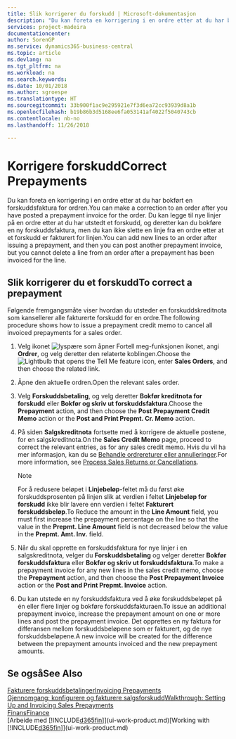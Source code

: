```yaml
---
title: Slik korrigerer du forskudd | Microsoft-dokumentasjon
description: "Du kan foreta en korrigering i en ordre etter at du har bokført en forskuddsfaktura for ordren. Du kan legge til nye linjer på en ordre etter at du har utstedt et forskudd, og deretter kan du bokføre en ny forskuddsfaktura, men du kan ikke slette en linje fra en ordre etter at et forskudd er fakturert for linjen."
services: project-madeira
documentationcenter: 
author: SorenGP
ms.service: dynamics365-business-central
ms.topic: article
ms.devlang: na
ms.tgt_pltfrm: na
ms.workload: na
ms.search.keywords: 
ms.date: 10/01/2018
ms.author: sgroespe
ms.translationtype: HT
ms.sourcegitcommit: 33b900f1ac9e295921e7f3d6ea72cc93939d8a1b
ms.openlocfilehash: b19b86b3d5168ee6fa053141af4022f5040743cb
ms.contentlocale: nb-no
ms.lasthandoff: 11/26/2018

---
```

# <a name="correct-prepayments"></a><span data-ttu-id="e8b6f-104">Korrigere forskudd</span><span class="sxs-lookup"><span data-stu-id="e8b6f-104">Correct Prepayments</span></span>
<span data-ttu-id="e8b6f-105">Du kan foreta en korrigering i en ordre etter at du har bokført en forskuddsfaktura for ordren.</span><span class="sxs-lookup"><span data-stu-id="e8b6f-105">You can make a correction to an order after you have posted a prepayment invoice for the order.</span></span> <span data-ttu-id="e8b6f-106">Du kan legge til nye linjer på en ordre etter at du har utstedt et forskudd, og deretter kan du bokføre en ny forskuddsfaktura, men du kan ikke slette en linje fra en ordre etter at et forskudd er fakturert for linjen.</span><span class="sxs-lookup"><span data-stu-id="e8b6f-106">You can add new lines to an order after issuing a prepayment, and then you can post another prepayment invoice, but you cannot delete a line from an order after a prepayment has been invoiced for the line.</span></span>  

## <a name="to-correct-a-prepayment"></a><span data-ttu-id="e8b6f-107">Slik korrigerer du et forskudd</span><span class="sxs-lookup"><span data-stu-id="e8b6f-107">To correct a prepayment</span></span>
<span data-ttu-id="e8b6f-108">Følgende fremgangsmåte viser hvordan du utsteder en forskuddskreditnota som kansellerer alle fakturerte forskudd for en ordre.</span><span class="sxs-lookup"><span data-stu-id="e8b6f-108">The following procedure shows how to issue a prepayment credit memo to cancel all invoiced prepayments for a sales order.</span></span>  
1. <span data-ttu-id="e8b6f-109">Velg ikonet ![lyspære som åpner Fortell meg-funksjonen](media/ui-search/search_small.png "Fortell hva du vil gjøre") ikonet, angi **Ordrer**, og velg deretter den relaterte koblingen.</span><span class="sxs-lookup"><span data-stu-id="e8b6f-109">Choose the ![Lightbulb that opens the Tell Me feature](media/ui-search/search_small.png "Tell me what you want to do") icon, enter **Sales Orders**, and then choose the related link.</span></span>  
2. <span data-ttu-id="e8b6f-110">Åpne den aktuelle ordren.</span><span class="sxs-lookup"><span data-stu-id="e8b6f-110">Open the relevant sales order.</span></span>
3. <span data-ttu-id="e8b6f-111">Velg **Forskuddsbetaling**, og velg deretter **Bokfør kreditnota for forskudd** eller **Bokfør og skriv ut forskuddsfaktura**.</span><span class="sxs-lookup"><span data-stu-id="e8b6f-111">Choose the **Prepayment** action, and then choose the **Post Prepayment Credit Memo** action or the **Post and Print Prepmt. Cr. Memo** action.</span></span>  
4. <span data-ttu-id="e8b6f-112">På siden **Salgskreditnota** fortsette med å korrigere de aktuelle postene, for en salgskreditnota.</span><span class="sxs-lookup"><span data-stu-id="e8b6f-112">On the **Sales Credit Memo** page, proceed to correct the relevant entries, as for any sales credit memo.</span></span> <span data-ttu-id="e8b6f-113">Hvis du vil ha mer informasjon, kan du se [Behandle ordrereturer eller annulleringer](sales-how-process-sales-returns-cancellations.md).</span><span class="sxs-lookup"><span data-stu-id="e8b6f-113">For more information, see [Process Sales Returns or Cancellations](sales-how-process-sales-returns-cancellations.md).</span></span>     

    > [!NOTE]  
    > <span data-ttu-id="e8b6f-114">For å redusere beløpet i **Linjebeløp**-feltet må du først øke forskuddsprosenten på linjen slik at verdien i feltet **Linjebeløp for forskudd** ikke blir lavere enn verdien i feltet **Fakturert forskuddsbeløp**.</span><span class="sxs-lookup"><span data-stu-id="e8b6f-114">To Reduce the amount in the **Line Amount** field, you must first increase the prepayment percentage on the line so that the value in the **Prepmt. Line Amount** field is not decreased below the value in the **Prepmt. Amt. Inv.** field.</span></span>

5. <span data-ttu-id="e8b6f-115">Når du skal opprette en forskuddsfaktura for nye linjer i en salgskreditnota, velger du **Forskuddsbetaling** og velger deretter **Bokfør forskuddsfaktura** eller **Bokfør og skriv ut forskuddsfaktura**.</span><span class="sxs-lookup"><span data-stu-id="e8b6f-115">To make a prepayment invoice for any new lines in the sales credit memo, choose the **Prepayment** action, and then choose the **Post Prepayment Invoice** action or the **Post and Print Prepmt. Invoice** action.</span></span>  
6. <span data-ttu-id="e8b6f-116">Du kan utstede en ny forskuddsfaktura ved å øke forskuddsbeløpet på én eller flere linjer og bokføre forskuddsfakturaen.</span><span class="sxs-lookup"><span data-stu-id="e8b6f-116">To issue an additional prepayment invoice, increase the prepayment amount on one or more lines and post the prepayment invoice.</span></span> <span data-ttu-id="e8b6f-117">Det opprettes en ny faktura for differansen mellom forskuddsbeløpene som er fakturert, og de nye forskuddsbeløpene.</span><span class="sxs-lookup"><span data-stu-id="e8b6f-117">A new invoice will be created for the difference between the prepayment amounts invoiced and the new prepayment amounts.</span></span>  

## <a name="see-also"></a><span data-ttu-id="e8b6f-118">Se også</span><span class="sxs-lookup"><span data-stu-id="e8b6f-118">See Also</span></span>  
[<span data-ttu-id="e8b6f-119">Fakturere forskuddsbetalinger</span><span class="sxs-lookup"><span data-stu-id="e8b6f-119">Invoicing Prepayments</span></span>](finance-invoice-prepayments.md)  
[<span data-ttu-id="e8b6f-120">Gjennomgang: konfigurere og fakturere salgsforskudd</span><span class="sxs-lookup"><span data-stu-id="e8b6f-120">Walkthrough: Setting Up and Invoicing Sales Prepayments</span></span>](walkthrough-setting-up-and-invoicing-sales-prepayments.md)  
[<span data-ttu-id="e8b6f-121">Finans</span><span class="sxs-lookup"><span data-stu-id="e8b6f-121">Finance</span></span>](finance.md)  
<span data-ttu-id="e8b6f-122">[Arbeide med [!INCLUDE[d365fin](includes/d365fin_md.md)]](ui-work-product.md)</span><span class="sxs-lookup"><span data-stu-id="e8b6f-122">[Working with [!INCLUDE[d365fin](includes/d365fin_md.md)]](ui-work-product.md)</span></span>

